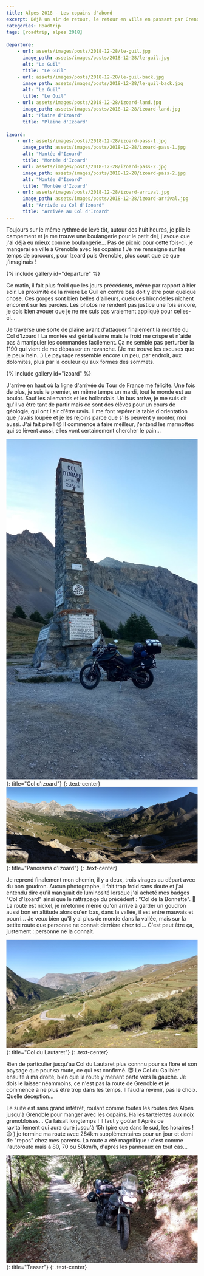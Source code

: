 ```yaml
---
title: Alpes 2018 - Les copains d'abord
excerpt: Déjà un air de retour, le retour en ville en passant par Grenoble pour voir les copains me ramène déjà dans un semblant de réalité
categories: Roadtrip
tags: [roadtrip, alpes 2018]

departure:
    - url: assets/images/posts/2018-12-28/le-guil.jpg
      image_path: assets/images/posts/2018-12-28/le-guil.jpg
      alt: "Le Guil"
      title: "Le Guil"
    - url: assets/images/posts/2018-12-28/le-guil-back.jpg
      image_path: assets/images/posts/2018-12-28/le-guil-back.jpg
      alt: "Le Guil"
      title: "Le Guil"
    - url: assets/images/posts/2018-12-28/izoard-land.jpg
      image_path: assets/images/posts/2018-12-28/izoard-land.jpg
      alt: "Plaine d'Izoard"
      title: "Plaine d'Izoard"

izoard:
    - url: assets/images/posts/2018-12-28/izoard-pass-1.jpg
      image_path: assets/images/posts/2018-12-28/izoard-pass-1.jpg
      alt: "Montée d'Izoard"
      title: "Montée d'Izoard"
    - url: assets/images/posts/2018-12-28/izoard-pass-2.jpg
      image_path: assets/images/posts/2018-12-28/izoard-pass-2.jpg
      alt: "Montée d'Izoard"
      title: "Montée d'Izoard"
    - url: assets/images/posts/2018-12-28/izoard-arrival.jpg
      image_path: assets/images/posts/2018-12-28/izoard-arrival.jpg
      alt: "Arrivée au Col d'Izoard"
      title: "Arrivée au Col d'Izoard"
---
```


Toujours sur le même rythme de levé tôt, autour des huit heures, je plie le campement et je me trouve une boulangerie pour le petit dej, j'avoue que j'ai déjà eu mieux comme boulangerie... Pas de picnic pour cette fois-ci, je mangerai en ville à Grenoble avec les copains !
Je me renseigne sur les temps de parcours, pour Izoard puis Grenoble, plus court que ce que j'imaginais !

{% include gallery id="departure" %}

Ce matin, il fait plus froid que les jours précédents, même par rapport à hier soir. La proximité de la rivière Le Guil en contre bas doit y être pour quelque chose. Ces gorges sont bien belles d'ailleurs, quelques hirondelles nichent encorent sur les paroies. Les photos ne rendent pas justice une fois encore, je dois bien avouer que je ne me suis pas vraiement appliqué pour celles-ci... 

Je traverse une sorte de plaine avant d'attaquer finalement la montée du Col d'Izoard ! La montée est génialissime mais le froid me crispe et n'aide pas à manipuler les commandes facilement. Ça ne semble pas perturber la 1190 qui vient de me dépasser en revanche. (Je me trouve les excuses que je peux hein...) Le paysage ressemble encore un peu, par endroit, aux dolomites, plus par la couleur qu'aux formes des sommets.

{% include gallery id="izoard" %}

J'arrive en haut où la ligne d'arrivée du Tour de France me félicite. Une fois de plus, je suis le premier, en même temps un mardi, tout le monde est au boulot. Sauf les allemands et les hollandais. Un bus arrive, je me suis dit qu'il va être tant de partir mais ce sont des élèves pour un cours de géologie, qui ont l'air d'être ravis. Il me font repérer la table d'orientation que j'avais loupée et je les rejoins parce que s'ils peuvent y monter, moi aussi. J'ai fait pire ! &#128539; <!-- :stuck_out_tongue: --> Il commence à faire meilleur, j'entend les marmottes qui se lèvent aussi, elles vont certainement chercher le pain...

[![Col d'Izoard](/assets/images/posts/2018-12-28/izoard-monument.jpg)](/assets/images/posts/2018-12-28/izoard-monument.jpg){: title="Col d'Izoard"}
{: .text-center}
[![Panorama d'Izoard](/assets/images/posts/2018-12-28/izoard-panorama.jpg)](/assets/images/posts/2018-12-28/izoard-panorama.jpg){: title="Panorama d'Izoard"}
{: .text-center}

Je reprend finalement mon chemin, il y a deux, trois virages au départ avec du bon goudron. Aucun photographe, il fait trop froid sans doute et j'ai entendu dire qu'il manquait de luminosité lorsque j'ai acheté mes badges "Col d'Izoard" ainsi que le rattrapage du précédent : "Col de la Bonnette". &#129332; <!-- prince --> La route est nickel, je m'étonne même qu'on arrive à garder un goudron aussi bon en altitude alors qu'en bas, dans la vallée, il est entre mauvais et pourri... Je veux bien qu'il y ai plus de monde dans la vallée, mais sur la petite route que personne ne connait derrière chez toi... C'est peut être ça, justement : personne ne la connaît.

[![Col du Lautaret](/assets/images/posts/2018-12-28/lautaret-pass.jpg)](/assets/images/posts/2018-12-28/lautaret-pass.jpg){: title="Col du Lautaret"}
{: .text-center}

Rien de particulier jusqu'au Col du Lautaret plus connnu pour sa flore et son paysage que pour sa route, ce qui est confirmé. &#128519; <!-- :innocent: --> Le Col du Galibier ensuite à ma droite, bien que la route y menant parte vers la gauche. Je dois le laisser néammoins, ce n'est pas la route de Grenoble et je commence à ne plus être trop dans les temps. Il faudra revenir, pas le choix. Quelle déception...

Le suite est sans grand intétrêt, roulant comme toutes les routes des Alpes jusqu'à Grenoble pour manger avec les copains. Ha les tartelettes aux noix grenobloises... Ça faisait longtemps ! Il faut y goûter ! Après ce ravitaillement qui aura duré jusqu'à 15h (pire que dans le sud, les horaires ! &#128521; <!-- :wink: -->) je termine ma route avec 284km supplémentaires pour un jour et demi de "repos" chez mes parents. La route a été magnifique : c'est comme l'autoroute mais à 80, 70 ou 50km/h, d'après les panneaux en tout cas...

[![Teaser](/assets/images/posts/2018-12-28/teaser.jpg)](/assets/images/posts/2018-12-28/teaser.jpg){: title="Teaser"}
{: .text-center}